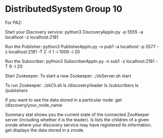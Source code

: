 # DistributedSystem Group 10

For PA2:

Start your Discovery service:
python3 DiscoveryAppln.py -p 5555 -a localhost -z localhost:2181

Run the Publisher:
python3 PublisherAppln.py -n pub1 -a localhost -p 5577 -z localhost:2181 -T 2 -f 1 -i 1000 -l 20

Run the Subscriber:
python3 SubscriberAppln.py -n sub1 -z localhost:2181 -T 9 -l 20

Start Zookeeper:
To start a new Zookeeper:
./zkServer.sh start

To run Zookeeper:
./zkCli.sh
ls /discovery/leader
ls /subscribers
ls /publishers

If you want to see the data stored in a particular node:
get /discovery/your_node_name

Summary
stat shows you the current state of the connected ZooKeeper server (including whether it is the leader).
ls <path> lists the children of a given znode where your discovery service may have registered its information.
get <path> displays the data stored in a znode.
